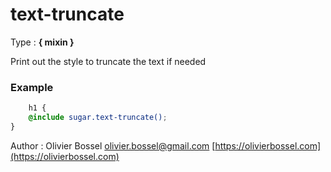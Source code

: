 # text-truncate

<!-- @namespace: sugar.scss.mixin.text-truncate -->

Type : **{ mixin }**


Print out the style to truncate the text if needed


### Example
```scss
	h1 {
	@include sugar.text-truncate();
}
```
Author : Olivier Bossel [olivier.bossel@gmail.com](mailto:olivier.bossel@gmail.com) [https://olivierbossel.com](https://olivierbossel.com)